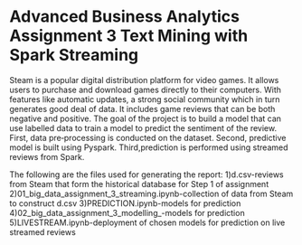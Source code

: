 # Advanced Business Analytics Assignment 3 Text Mining with Spark Streaming

Steam is a popular digital distribution platform for video games. It allows users to purchase and
download games directly to their computers. With features like automatic updates, a strong social
community which in turn generates good deal of data. It includes game reviews that can be both
negative and positive. The goal of the project is to build a model that can use labelled data to train a
model to predict the sentiment of the review. First, data pre‐processing is conducted on the dataset. Second, predictive model is built using Pyspark. Third,prediction is performed using streamed reviews from Spark. 

The following are the files used for generating the report: 
1)d.csv-reviews from Steam that form the historical database for Step 1 of assignment
2)01_big_data_assignment_3_streaming.ipynb-collection of data from Steam to construct d.csv
3)PREDICTION.ipynb-models for prediction
4)02_big_data_assignment_3_modelling_-models for prediction
5)LIVESTREAM.ipynb-deployment of chosen models for prediction on live streamed reviews 
